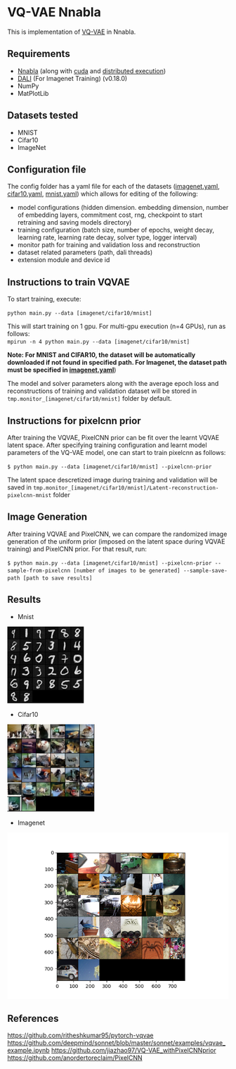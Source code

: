 # VQ-VAE Nnabla

This is implementation of [VQ-VAE](https://arxiv.org/abs/1711.00937) in Nnabla. 

## Requirements

- [Nnabla](https://nnabla.readthedocs.io/en/latest/python/install_on_linux.html#installation) (along with [cuda](https://nnabla.readthedocs.io/en/latest/python/pip_installation_cuda.html#pip-installation-cuda) and [distributed execution](https://nnabla.readthedocs.io/en/latest/python/pip_installation_cuda.html#pip-installation-distributed))
- [DALI](https://docs.nvidia.com/deeplearning/sdk/dali-developer-guide/docs/quickstart.html) (For Imagenet Training) (v0.18.0)
- NumPy
- MatPlotLib

## Datasets tested

- MNIST
- Cifar10
- ImageNet

## Configuration file

The config folder has a yaml file for each of the datasets ([imagenet.yaml](configs/imagenet.yaml), [cifar10.yaml](configs/cifar10.yaml), [mnist.yaml](configs/mnist.yaml)) which allows for editing of the following: 
- model configurations (hidden dimension. embedding dimension, number of embedding layers, commitment cost, rng, 
checkpoint to start retraining and saving models directory)
- training configuration (batch size, number of epochs, weight decay, learning rate, learning rate decay, solver type, 
logger interval)
- monitor path for training and validation loss and reconstruction
- dataset related parameters (path, dali threads)
- extension module and device id

## Instructions to train VQVAE

To start training, execute:  

`python main.py --data [imagenet/cifar10/mnist]`     

 This will start training  on 1 gpu. For multi-gpu execution (n=4 GPUs), run as follows:        
 `mpirun -n 4 python main.py --data [imagenet/cifar10/mnist]`    

**Note: For MNIST and CIFAR10, the dataset will be automatically downloaded if not found in specified path. For Imagenet, the dataset path must be specified in [imagenet.yaml](configs/imagenet.yaml)**)

The model and solver parameters along with the average epoch loss and reconstructions of training and validation dataset will be 
stored in `tmp.monitor_[imagenet/cifar10/mnist]` folder by default. 

## Instructions for pixelcnn prior

After training the VQVAE, PixelCNN prior can be fit over the learnt VQVAE latent space. After specifying training configuration and learnt model parameters of the VQ-VAE model, one can start to train pixelcnn as follows: 

`$ python main.py --data [imagenet/cifar10/mnist] --pixelcnn-prior` 

The latent space descretized image during training and validation will be saved in `tmp.monitor_[imagenet/cifar10/mnist]/Latent-reconstruction-pixelcnn-mnist` folder

## Image Generation

After training VQVAE and PixelCNN, we can compare the randomized image generation of the uniform prior (imposed on the latent space during VQVAE training) and PixelCNN prior. For that result, run:

`$ python main.py --data [imagenet/cifar10/mnist] --pixelcnn-prior --sample-from-pixelcnn [number of images to be generated] --sample-save-path [path to save results]` 

## Results

- Mnist
<p float="center">
  <img src="results/mnist.png" />
</p> 

- Cifar10
<p float="center">
  <img src="results/cifar10.png"/>
</p> 

- Imagenet
<p float="center">
  <img src="results/imagenet.png"/>
</p> 

## References

https://github.com/ritheshkumar95/pytorch-vqvae
https://github.com/deepmind/sonnet/blob/master/sonnet/examples/vqvae_example.ipynb
https://github.com/jiazhao97/VQ-VAE_withPixelCNNprior
https://github.com/anordertoreclaim/PixelCNN
